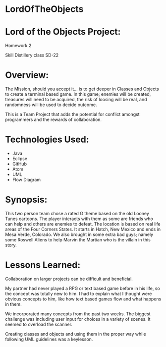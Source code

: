 # LordOfTheObjects
# Lord of the Objects Project:

Homework 2

Skill Distillery class SD-22

# Overview:

The Mission, should you accept it... is to get deeper in Classes and Objects to create a terminal based 
game.  In this game; enemies will be created, treasures will need to be acquired, the risk
of loosing will be real, and randomness will be used to decide outcome.

This is a Team Project that adds the potential for conflict amongst programmers and the
rewards of collaboration.

# Technologies Used:

- Java
- Eclipse
- GitHub
- Atom
- UML
- Flow Diagram

# Synopsis:

This two person team chose a rated G theme based on the old Looney Tunes cartoons.
The player interacts with them as some are friends who can help and others are enemies to defeat.
The location is based on real life areas of the Four Corners States.  It starts in
Hatch, New Mexico and ends in Mesa Verde, Colorado.  We also brought in some extra bad guys;
 namely some Roswell Aliens to help Marvin the Martian who is the villain in this
 story.

 # Lessons Learned:

 Collaboration on larger projects can be difficult and beneficial.

 My partner had never played a RPG or text based game before in his life, so the concept
 was totally new to him. I had to explain what I thought were obvious
 concepts to him, like how text based games flow and what happens in them.

 We incorporated many concepts from the past two weeks. The biggest challenge was including user input for choices in a 
 variety of scenes. It seemed to overload the scanner. 

 Creating classes and objects and using them in the proper way while following UML guidelines
 was a keylesson.
